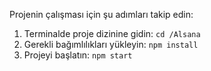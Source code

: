 Projenin çalışması için şu adımları takip edin:  
1. Terminalde proje dizinine gidin: `cd /Alsana`  
2. Gerekli bağımlılıkları yükleyin: `npm install`  
3. Projeyi başlatın: `npm start`  
